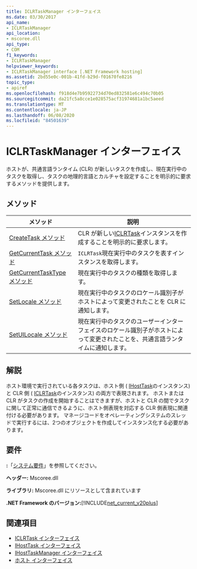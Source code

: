 ```yaml
---
title: ICLRTaskManager インターフェイス
ms.date: 03/30/2017
api_name:
- ICLRTaskManager
api_location:
- mscoree.dll
api_type:
- COM
f1_keywords:
- ICLRTaskManager
helpviewer_keywords:
- ICLRTaskManager interface [.NET Framework hosting]
ms.assetid: 2bd55e0c-001b-41fd-b29d-f01670fe8216
topic_type:
- apiref
ms.openlocfilehash: f918d4e7b95922734d70ed832581e6c494c70b05
ms.sourcegitcommit: da21fc5a8cce1e028575acf31974681a1bc5aeed
ms.translationtype: MT
ms.contentlocale: ja-JP
ms.lasthandoff: 06/08/2020
ms.locfileid: "84501639"
---
```

# <a name="iclrtaskmanager-interface"></a>ICLRTaskManager インターフェイス
ホストが、共通言語ランタイム (CLR) が新しいタスクを作成し、現在実行中のタスクを取得し、タスクの地理的言語とカルチャを設定することを明示的に要求するメソッドを提供します。  
  
## <a name="methods"></a>メソッド  
  
|メソッド|説明|  
|------------|-----------------|  
|[CreateTask メソッド](iclrtaskmanager-createtask-method.md)|CLR が新しい[ICLRTask](iclrtask-interface.md)インスタンスを作成することを明示的に要求します。|  
|[GetCurrentTask メソッド](iclrtaskmanager-getcurrenttask-method.md)|`ICLRTask`現在実行中のタスクを表すインスタンスを取得します。|  
|[GetCurrentTaskType メソッド](iclrtaskmanager-getcurrenttasktype-method.md)|現在実行中のタスクの種類を取得します。|  
|[SetLocale メソッド](iclrtaskmanager-setlocale-method.md)|現在実行中のタスクのロケール識別子がホストによって変更されたことを CLR に通知します。|  
|[SetUILocale メソッド](iclrtaskmanager-setuilocale-method.md)|現在実行中のタスクのユーザーインターフェイスのロケール識別子がホストによって変更されたことを、共通言語ランタイムに通知します。|  
  
## <a name="remarks"></a>解説  
 ホスト環境で実行されている各タスクは、ホスト側 ( [IHostTask](ihosttask-interface.md)のインスタンス) と CLR 側 ( [ICLRTask](iclrtask-interface.md)のインスタンス) の両方で表現されます。 ホストまたは CLR がタスクの作成を開始することはできますが、ホストと CLR の間でタスクに関して正常に通信できるように、ホスト側表現を対応する CLR 側表現に関連付ける必要があります。 マネージコードをオペレーティングシステムのスレッドで実行するには、2つのオブジェクトを作成してインスタンス化する必要があります。  
  
## <a name="requirements"></a>要件  
 **:**「[システム要件](../../get-started/system-requirements.md)」を参照してください。  
  
 **ヘッダー:** Mscoree.dll  
  
 **ライブラリ:** Mscoree.dll にリソースとして含まれています  
  
 **.NET Framework のバージョン:**[!INCLUDE[net_current_v20plus](../../../../includes/net-current-v20plus-md.md)]  
  
## <a name="see-also"></a>関連項目

- [ICLRTask インターフェイス](iclrtask-interface.md)
- [IHostTask インターフェイス](ihosttask-interface.md)
- [IHostTaskManager インターフェイス](ihosttaskmanager-interface.md)
- [ホスト インターフェイス](hosting-interfaces.md)

